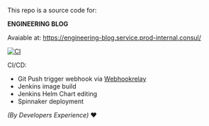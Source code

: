 This repo is a source code for:

**ENGINEERING BLOG**

Avaiable at: https://engineering-blog.service.prod-internal.consul/

[![CI](https://github.com/almacareer/engineering-blog/actions/workflows/main.yml/badge.svg)](https://github.com/almacareer/engineering-blog/actions/workflows/main.yml)


CI/CD:
- Git Push trigger webhook via [Webhookrelay](https://webhookrelay.com/)
- Jenkins image build
- Jenkins Helm Chart editing
- Spinnaker deployment

*(By Developers Experience)* ❤️